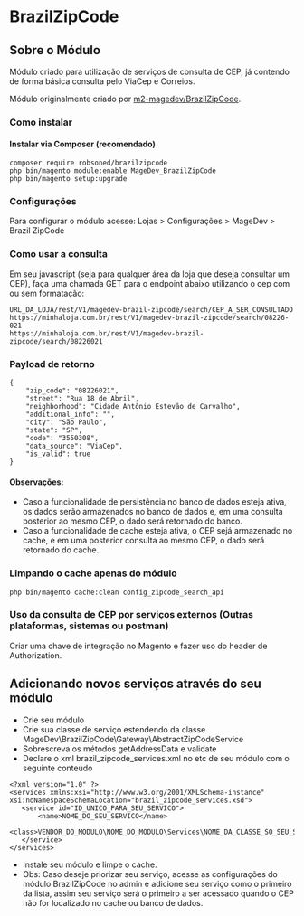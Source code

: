 # BrazilZipCode

## Sobre o Módulo

Módulo criado para utilização de serviços de consulta de CEP, já contendo de forma básica consulta pelo ViaCep e Correios.

Módulo originalmente criado por [m2-magedev/BrazilZipCode](https://github.com/m2-magedev/BrazilZipCode/).

### Como instalar

#### Instalar via Composer (recomendado)
```
composer require robsoned/brazilzipcode
php bin/magento module:enable MageDev_BrazilZipCode
php bin/magento setup:upgrade
```

### Configurações

Para configurar o módulo acesse: Lojas > Configurações > MageDev > Brazil ZipCode

### Como usar a consulta

Em seu javascript (seja para qualquer área da loja que deseja consultar um CEP), faça uma chamada GET para o endpoint abaixo utilizando o cep com ou sem formatação:
```
URL_DA_LOJA/rest/V1/magedev-brazil-zipcode/search/CEP_A_SER_CONSULTADO
https://minhaloja.com.br/rest/V1/magedev-brazil-zipcode/search/08226-021
https://minhaloja.com.br/rest/V1/magedev-brazil-zipcode/search/08226021
```

### Payload de retorno
```
{
    "zip_code": "08226021",
    "street": "Rua 18 de Abril",
    "neighborhood": "Cidade Antônio Estevão de Carvalho",
    "additional_info": "",
    "city": "São Paulo",
    "state": "SP",
    "code": "3550308",
    "data_source": "ViaCep",
    "is_valid": true
}
```
#### Observações: 
- Caso a funcionalidade de persistência no banco de dados esteja ativa, os dados serão armazenados no banco de dados e, em uma consulta posterior ao mesmo CEP, o dado será retornado do banco.
- Caso a funcionalidade de cache esteja ativa, o CEP sejá armazenado no cache, e em uma posterior consulta ao mesmo CEP, o dado será retornado do cache.

### Limpando o cache apenas do módulo
```
php bin/magento cache:clean config_zipcode_search_api
```

### Uso da consulta de CEP por serviços externos (Outras plataformas, sistemas ou postman)

Criar uma chave de integração no Magento e fazer uso do header de Authorization.

## Adicionando novos serviços através do seu módulo
- Crie seu módulo
- Crie sua classe de serviço estendendo da classe MageDev\BrazilZipCode\Gateway\AbstractZipCodeService
- Sobrescreva os métodos getAddressData e validate
- Declare o xml brazil_zipcode_services.xml no etc de seu módulo com o seguinte conteúdo
```
<?xml version="1.0" ?>
<services xmlns:xsi="http://www.w3.org/2001/XMLSchema-instance" xsi:noNamespaceSchemaLocation="brazil_zipcode_services.xsd">
   <service id="ID_UNICO_PARA_SEU_SERVICO">
       <name>NOME_DO_SEU_SERVICO</name>
       <class>VENDOR_DO_MODULO\NOME_DO_MODULO\Services\NOME_DA_CLASSE_SO_SEU_SERVICO</class>
   </service>
</services>
```
- Instale seu módulo e limpe o cache.
- Obs: Caso deseje priorizar seu serviço, acesse as configurações do módulo BrazilZipCode no admin e adicione seu serviço como o primeiro da lista, assim
seu serviço será o primeiro a ser acessado quando o CEP não for localizado no cache ou banco de dados.

